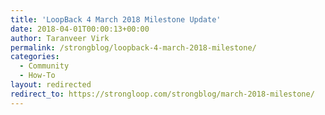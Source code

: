 ```yaml
---
title: 'LoopBack 4 March 2018 Milestone Update'
date: 2018-04-01T00:00:13+00:00
author: Taranveer Virk
permalink: /strongblog/loopback-4-march-2018-milestone/
categories:
  - Community
  - How-To
layout: redirected
redirect_to: https://strongloop.com/strongblog/march-2018-milestone/
---
```

